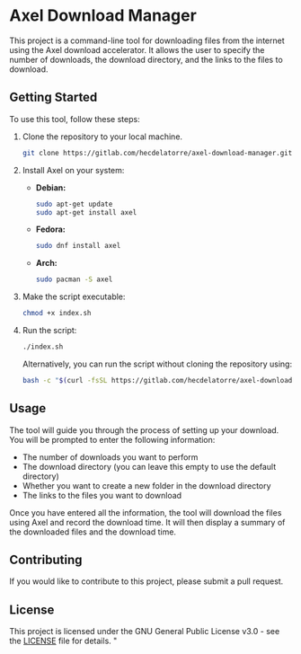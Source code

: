 # Axel Download Manager

This project is a command-line tool for downloading files from the internet using the Axel download accelerator. It allows the user to specify the number of downloads, the download directory, and the links to the files to download.

## Getting Started

To use this tool, follow these steps:

1. Clone the repository to your local machine.
   
   ```bash
   git clone https://gitlab.com/hecdelatorre/axel-download-manager.git
   ```

2. Install Axel on your system:
   
   - **Debian:**
     
     ```bash
     sudo apt-get update
     sudo apt-get install axel
     ```
   
   - **Fedora:**
     
     ```bash
     sudo dnf install axel
     ```
   
   - **Arch:**
     
     ```bash
     sudo pacman -S axel
     ```

3. Make the script executable:
   
   ```bash
   chmod +x index.sh
   ```

4. Run the script:
   
   ```bash
   ./index.sh
   ```
   
   Alternatively, you can run the script without cloning the repository using:
   
   ```bash
   bash -c "$(curl -fsSL https://gitlab.com/hecdelatorre/axel-download-manager/-/raw/main/index.sh)"
   ```

## Usage

The tool will guide you through the process of setting up your download. You will be prompted to enter the following information:

- The number of downloads you want to perform
- The download directory (you can leave this empty to use the default directory)
- Whether you want to create a new folder in the download directory
- The links to the files you want to download

Once you have entered all the information, the tool will download the files using Axel and record the download time. It will then display a summary of the downloaded files and the download time.

## Contributing

If you would like to contribute to this project, please submit a pull request.

## License

This project is licensed under the GNU General Public License v3.0 - see the [LICENSE](LICENSE) file for details.
"
